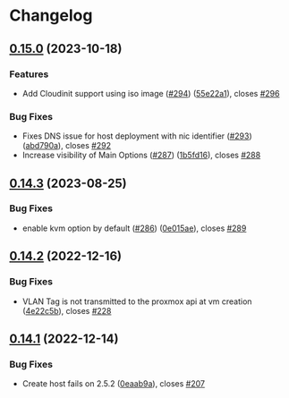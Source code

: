 # Changelog

## [0.15.0](https://github.com/theforeman/foreman_fog_proxmox/compare/v0.14.3...v0.15.0) (2023-10-18)


### Features

* Add Cloudinit support using iso image ([#294](https://github.com/theforeman/foreman_fog_proxmox/issues/294)) ([55e22a1](https://github.com/theforeman/foreman_fog_proxmox/commit/55e22a1f58c78371870a25aae9d14f62a096a42d)), closes [#296](https://github.com/theforeman/foreman_fog_proxmox/issues/296)


### Bug Fixes

* Fixes DNS issue for host deployment with nic identifier ([#293](https://github.com/theforeman/foreman_fog_proxmox/issues/293)) ([abd790a](https://github.com/theforeman/foreman_fog_proxmox/commit/abd790a7f286e4fffc4d80a4415af2a44c9baa0c)), closes [#292](https://github.com/theforeman/foreman_fog_proxmox/issues/292)
* Increase visibility of Main Options ([#287](https://github.com/theforeman/foreman_fog_proxmox/issues/287)) ([1b5fd16](https://github.com/theforeman/foreman_fog_proxmox/commit/1b5fd16f73a18adb521d661db555bcae5b20ff0c)), closes [#288](https://github.com/theforeman/foreman_fog_proxmox/issues/288)

## [0.14.3](https://github.com/theforeman/foreman_fog_proxmox/compare/v0.14.2...v0.14.3) (2023-08-25)


### Bug Fixes

* enable kvm option by default ([#286](https://github.com/theforeman/foreman_fog_proxmox/issues/286)) ([0e015ae](https://github.com/theforeman/foreman_fog_proxmox/commit/0e015ae2843d5e41a202d2bf200a6780eab5e5ad)), closes [#289](https://github.com/theforeman/foreman_fog_proxmox/issues/289)

## [0.14.2](https://github.com/theforeman/foreman_fog_proxmox/compare/v0.14.1...v0.14.2) (2022-12-16)


### Bug Fixes

* VLAN Tag is not transmitted to the proxmox api at vm creation ([4e22c5b](https://github.com/theforeman/foreman_fog_proxmox/commit/4e22c5b9e761aeb63707c184645b13fa0f7826c6)), closes [#228](https://github.com/theforeman/foreman_fog_proxmox/issues/228)

## [0.14.1](https://github.com/theforeman/foreman_fog_proxmox/compare/v0.14.0...v0.14.1) (2022-12-14)


### Bug Fixes

* Create host fails on 2.5.2 ([0eaab9a](https://github.com/theforeman/foreman_fog_proxmox/commit/0eaab9ae118e3ab7ee7b0b064c45cba1ab0438f7)), closes [#207](https://github.com/theforeman/foreman_fog_proxmox/issues/207)
